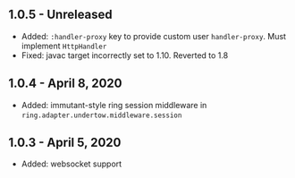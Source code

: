 ## 1.0.5 - Unreleased
- Added: `:handler-proxy` key to provide custom user `handler-proxy`. Must implement `HttpHandler`
- Fixed: javac target incorrectly set to 1.10. Reverted to 1.8

## 1.0.4 - April 8, 2020
- Added: immutant-style ring session middleware in `ring.adapter.undertow.middleware.session`

## 1.0.3 - April 5, 2020
- Added: websocket support
